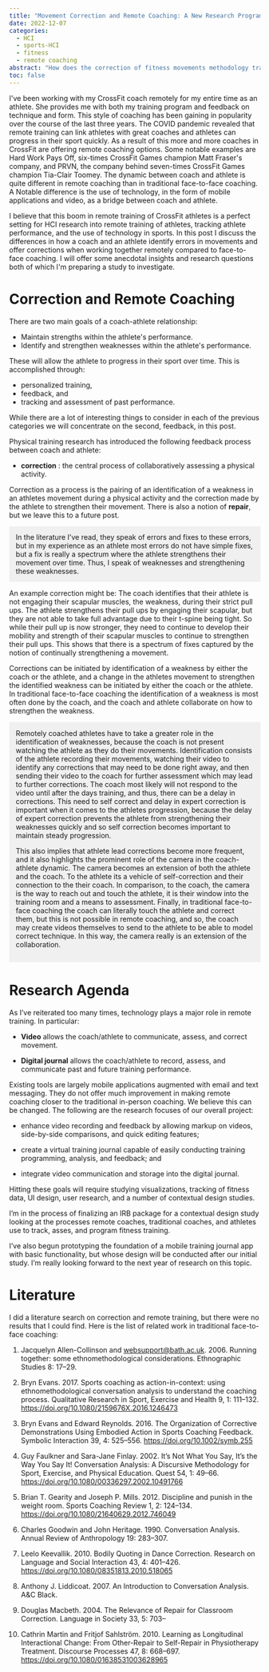 ```yaml
---
title: "Movement Correction and Remote Coaching: A New Research Program"
date: 2022-12-07
categories:
  - HCI
  - sports-HCI
  - fitness
  - remote coaching
abstract: "How does the correction of fitness movements methodology transfer to remote coaching?"
toc: false 
---
```


I've been working with my CrossFit coach remotely for my entire time
as an athlete.  She provides me with both my training program and
feedback on technique and form.  This style of coaching has been
gaining in popularity over the course of the last three years. The
COVID pandemic revealed that remote training can link athletes with
great coaches and athletes can progress in their sport quickly.  As a
result of this more and more coaches in CrossFit are offering remote
coaching options.  Some notable examples are Hard Work Pays Off,
six-times CrossFit Games champion Matt Fraser's company, and PRVN, the
company behind seven-times CrossFit Games champion Tia-Clair Toomey.
The dynamic between coach and athlete is quite different in remote
coaching than in traditional face-to-face coaching.  A Notable
difference is the use of technology, in the form of mobile
applications and video, as a bridge between coach and athlete.

I believe that this boom in remote training of CrossFit athletes is a
perfect setting for HCI research into remote training of athletes,
tracking athlete performance, and the use of technology in sports.  In
this post I discuss the differences in how a coach and an athlete
identify errors in movements and offer corrections when working
together remotely compared to face-to-face coaching.  I will offer some
anecdotal insights and research questions both of which I'm preparing
a study to investigate.

# Correction and Remote Coaching

There are two main goals of a coach-athlete relationship:

- Maintain strengths within the athlete's performance.
- Identify and strengthen weaknesses within the athlete's performance.

These will allow the athlete to progress in their sport over time.
This is accomplished through:

- personalized training, 
- feedback, and
- tracking and assessment of past performance.

While there are a lot of interesting things to consider in each of the
previous categories we will concentrate on the second, feedback, in
this post.

Physical training research has introduced the following feedback
process between coach and athlete:

- **correction** : the central process of collaboratively assessing a
  physical activity.  

Correction as a process is the pairing of an identification of a
weakness in an athletes movement during a physical activity and the
correction made by the athlete to strengthen their movement.  There is
also a notion of **repair**, but we leave this to a future post.

<div style="background-color: #F0F0F0; padding: 10pt;">
In the literature I've read, they speak of errors and fixes to these
errors, but in my experience as an athlete most errors do not have
simple fixes, but a fix is really a spectrum where the athlete
strengthens their movement over time.  Thus, I speak of weaknesses and
strengthening these weaknesses.
</div>

An example correction might be: The coach identifies that their
athlete is not engaging their scapular muscles, the weakness, during
their strict pull ups.  The athlete strengthens their pull ups by
engaging their scapular, but they are not able to take full advantage
due to their t-spine being tight.  So while their pull up is now
stronger, they need to continue to develop their mobility and strength
of their scapular muscles to continue to strengthen their pull
ups. This shows that there is a spectrum of fixes captured by the
notion of continually strengthening a movement. 

Corrections can be initiated by identification of a weakness by either
the coach or the athlete, and a change in the athletes movement to
strengthen the identified weakness can be initiated by either the
coach or the athlete.  In traditional face-to-face coaching the
identification of a weakness is most often done by the coach, and
the coach and athlete collaborate on how to strengthen the weakness.

<div style="background-color: #F0F0F0; padding: 10pt;"> Remotely
coached athletes have to take a greater role in the identification of
weaknesses, because the coach is not present watching the athlete as
they do their movements. Identification consists of the athlete
recording their movements, watching their video to identify any
corrections that may need to be done right away, and then sending
their video to the coach for further assessment which may lead to
further corrections.  The coach most likely will not respond to the
video until after the days training, and thus, there can be a delay in
corrections.  This need to self correct and delay in expert correction
is important when it comes to the athletes progression, because the
delay of expert correction prevents the athlete from strengthening
their weaknesses quickly and so self correction becomes important to
maintain steady progression.

This also implies that athlete lead corrections become more frequent,
and it also highlights the prominent role of the camera in the
coach-athlete dynamic.  The camera becomes an extension of both the
athlete and the coach.  To the athlete its a vehicle of self-correction
and their connection to the their coach.  In comparison, to the coach,
the camera is the way to reach out and touch the athlete, it is their
window into the training room and a means to assessment.  Finally, in
traditional face-to-face coaching the coach can literally touch the
athlete and correct them, but this is not possible in remote coaching,
and so, the coach may create videos themselves to send to the athlete
to be able to model correct technique.  In this way, the camera really
is an extension of the collaboration. </div>

# Research Agenda

As I’ve reiterated too many times, technology plays a major role in
remote training. In particular: 

- **Video** allows the coach/athlete to communicate, assess, and
  correct movement.

- **Digital journal** allows the coach/athlete to record, assess, and
  communicate past and future training performance.

Existing tools are largely mobile applications augmented with email
and text messaging.  They do not offer much improvement in making
remote coaching closer to the traditional in-person coaching.  We
believe this can be changed. The following are the research focuses of
our overall project:

- enhance video recording and feedback by allowing markup on videos,
  side-by-side comparisons, and quick editing features;
  
- create a virtual training journal capable of easily conducting
  training programming, analysis, and feedback; and

- integrate video communication and storage into the digital journal.

Hitting these goals will require studying visualizations, tracking of
fitness data, UI design, user research, and a number of contextual
design studies.

I’m in the process of finalizing an IRB package for a contextual
design study looking at the processes remote coaches, traditional
coaches, and athletes use to track, asses, and program fitness
training.

I’ve also begun prototyping the foundation of a mobile training
journal app with basic functionality, but whose design will be
conducted after our initial study. I’m really looking forward to the
next year of research on this topic.

# Literature

I did a literature search on correction and remote training, but there
were no results that I could find.  Here is the list of related work
in traditional face-to-face coaching:

1. Jacquelyn Allen-Collinson and websupport@bath.ac.uk. 2006. Running together: some ethnomethodological considerations. Ethnographic Studies 8: 17–29.

2. Bryn Evans. 2017. Sports coaching as action-in-context: using ethnomethodological conversation analysis to understand the coaching process. Qualitative Research in Sport, Exercise and Health 9, 1: 111–132. https://doi.org/10.1080/2159676X.2016.1246473

3. Bryn Evans and Edward Reynolds. 2016. The Organization of Corrective Demonstrations Using Embodied Action in Sports Coaching Feedback. Symbolic Interaction 39, 4: 525–556. https://doi.org/10.1002/symb.255

4. Guy Faulkner and Sara-Jane Finlay. 2002. It’s Not What You Say, It’s the Way You Say It! Conversation Analysis: A Discursive Methodology for Sport, Exercise, and Physical Education. Quest 54, 1: 49–66. https://doi.org/10.1080/00336297.2002.10491766

5. Brian T. Gearity and Joseph P. Mills. 2012. Discipline and punish in the weight room. Sports Coaching Review 1, 2: 124–134. https://doi.org/10.1080/21640629.2012.746049

6. Charles Goodwin and John Heritage. 1990. Conversation Analysis. Annual Review of Anthropology 19: 283–307.

7. Leelo Keevallik. 2010. Bodily Quoting in Dance Correction. Research on Language and Social Interaction 43, 4: 401–426. https://doi.org/10.1080/08351813.2010.518065

8. Anthony J. Liddicoat. 2007. An Introduction to Conversation Analysis. A&C Black.

9. Douglas Macbeth. 2004. The Relevance of Repair for Classroom Correction. Language in Society 33, 5: 703–

10. Cathrin Martin and Fritjof Sahlström. 2010. Learning as Longitudinal Interactional Change: From Other-Repair to Self-Repair in Physiotherapy Treatment. Discourse Processes 47, 8: 668–697. https://doi.org/10.1080/01638531003628965

